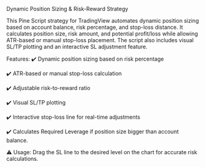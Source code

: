 Dynamic Position Sizing & Risk-Reward Strategy

This Pine Script strategy for TradingView automates dynamic position sizing based on account balance, risk percentage, and stop-loss distance. It calculates position size, risk amount, and potential profit/loss while allowing ATR-based or manual stop-loss placement.
The script also includes visual SL/TP plotting and an interactive SL adjustment feature.

Features:
✔️ Dynamic position sizing based on risk percentage

✔️ ATR-based or manual stop-loss calculation

✔️ Adjustable risk-to-reward ratio

✔️ Visual SL/TP plotting

✔️ Interactive stop-loss line for real-time adjustments

✔️ Calculates Required Leverage if position size bigger than account balance.

⚠️ Usage: Drag the SL line to the desired level on the chart for accurate risk calculations.
